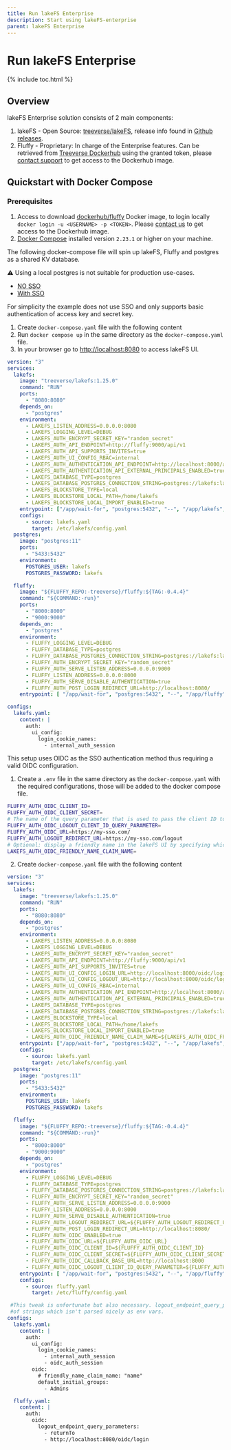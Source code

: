 ```yaml
---
title: Run lakeFS Enterprise
description: Start using lakeFS-enterprise
parent: lakeFS Enterprise
---
```


# Run lakeFS Enterprise

{% include toc.html %}

## Overview

lakeFS Enterprise solution consists of 2 main components:
1. lakeFS - Open Source: [treeverse/lakeFS](https://hub.docker.com/r/treeverse/lakefs),
   release info found in [Github releases](https://github.com/treeverse/lakeFS/releases).
2. Fluffy - Proprietary: In charge of the Enterprise features. Can be retrieved from [Treeverse Dockerhub](https://hub.docker.com/u/treeverse) using the granted token, please [contact support](mailto:support@treeverse.io) to get access to the Dockerhub image.

## Quickstart with Docker Compose

### Prerequisites

1. Access to download [dockerhub/fluffy](https://hub.docker.com/u/treeverse) Docker image, to login locally `docker login -u <USERNAME> -p <TOKEN>`. Please [contact us](mailto:support@treeverse.io) to get access to the Dockerhub image.
2. [Docker Compose](https://docs.docker.com/compose/install/) installed version `2.23.1` or higher on your machine.

The following docker-compose file will spin up lakeFS, Fluffy and postgres as a shared KV database. 

⚠️ Using a local postgres is not suitable for production use-cases.

<div class="tabs">
  <ul>
    <li><a href="#docker-compose-no-sso">NO SSO</a></li>
    <li><a href="#docker-compose-with-sso">With SSO</a></li>
  </ul> 
<div markdown="1" id="docker-compose-no-sso">

For simplicity the example does not use SSO and only supports basic authentication of access key and secret key.
    
1. Create `docker-compose.yaml` file with the following content
2. Run `docker compose up` in the same directory as the `docker-compose.yaml` file.
3. In your browser go to [http://localhost:8080](http://localhost:8080) to access lakeFS UI.

```yaml
version: "3"
services:
  lakefs:
    image: "treeverse/lakefs:1.25.0"
    command: "RUN"
    ports:
      - "8080:8080"
    depends_on:
      - "postgres"
    environment:
      - LAKEFS_LISTEN_ADDRESS=0.0.0.0:8080
      - LAKEFS_LOGGING_LEVEL=DEBUG
      - LAKEFS_AUTH_ENCRYPT_SECRET_KEY="random_secret"
      - LAKEFS_AUTH_API_ENDPOINT=http://fluffy:9000/api/v1
      - LAKEFS_AUTH_API_SUPPORTS_INVITES=true
      - LAKEFS_AUTH_UI_CONFIG_RBAC=internal
      - LAKEFS_AUTH_AUTHENTICATION_API_ENDPOINT=http://localhost:8000/api/v1
      - LAKEFS_AUTH_AUTHENTICATION_API_EXTERNAL_PRINCIPALS_ENABLED=true
      - LAKEFS_DATABASE_TYPE=postgres
      - LAKEFS_DATABASE_POSTGRES_CONNECTION_STRING=postgres://lakefs:lakefs@postgres/postgres?sslmode=disable
      - LAKEFS_BLOCKSTORE_TYPE=local
      - LAKEFS_BLOCKSTORE_LOCAL_PATH=/home/lakefs
      - LAKEFS_BLOCKSTORE_LOCAL_IMPORT_ENABLED=true
    entrypoint: ["/app/wait-for", "postgres:5432", "--", "/app/lakefs", "run"]
    configs:
      - source: lakefs.yaml
        target: /etc/lakefs/config.yaml
  postgres:
    image: "postgres:11"
    ports:
      - "5433:5432"
    environment:
      POSTGRES_USER: lakefs
      POSTGRES_PASSWORD: lakefs

  fluffy:
    image: "${FLUFFY_REPO:-treeverse}/fluffy:${TAG:-0.4.4}"
    command: "${COMMAND:-run}"
    ports:
      - "8000:8000"
      - "9000:9000"
    depends_on:
      - "postgres"
    environment:
      - FLUFFY_LOGGING_LEVEL=DEBUG
      - FLUFFY_DATABASE_TYPE=postgres
      - FLUFFY_DATABASE_POSTGRES_CONNECTION_STRING=postgres://lakefs:lakefs@postgres/postgres?sslmode=disable
      - FLUFFY_AUTH_ENCRYPT_SECRET_KEY="random_secret"
      - FLUFFY_AUTH_SERVE_LISTEN_ADDRESS=0.0.0.0:9000
      - FLUFFY_LISTEN_ADDRESS=0.0.0.0:8000
      - FLUFFY_AUTH_SERVE_DISABLE_AUTHENTICATION=true
      - FLUFFY_AUTH_POST_LOGIN_REDIRECT_URL=http://localhost:8080/
    entrypoint: [ "/app/wait-for", "postgres:5432", "--", "/app/fluffy" ]

configs:
  lakefs.yaml:
    content: |
      auth:
        ui_config:
          login_cookie_names:
            - internal_auth_session
```

</div>
<div markdown="1" id="docker-compose-with-sso">
This setup uses OIDC as the SSO authentication method thus requiring a valid OIDC configuration.

1. Create a `.env` file in the same directory as the `docker-compose.yaml` with the required configurations, those will be added to the docker compose file. 

```sh
FLUFFY_AUTH_OIDC_CLIENT_ID=
FLUFFY_AUTH_OIDC_CLIENT_SECRET=
# The name of the query parameter that is used to pass the client ID to the logout endpoint of the SSO provider, i.e client_id
FLUFFY_AUTH_OIDC_LOGOUT_CLIENT_ID_QUERY_PARAMETER=
FLUFFY_AUTH_OIDC_URL=https://my-sso.com/
FLUFFY_AUTH_LOGOUT_REDIRECT_URL=https://my-sso.com/logout
# Optional: display a friendly name in the lakeFS UI by specifying which claim from the provider to show (i.e name, nickname, email etc)
LAKEFS_AUTH_OIDC_FRIENDLY_NAME_CLAIM_NAME=
```

2. Create `docker-compose.yaml` file with the following content

```yaml
version: "3"
services:
  lakefs:
    image: "treeverse/lakefs:1.25.0"
    command: "RUN"
    ports:
      - "8080:8080"
    depends_on:
      - "postgres"
    environment:
      - LAKEFS_LISTEN_ADDRESS=0.0.0.0:8080
      - LAKEFS_LOGGING_LEVEL=DEBUG
      - LAKEFS_AUTH_ENCRYPT_SECRET_KEY="random_secret"
      - LAKEFS_AUTH_API_ENDPOINT=http://fluffy:9000/api/v1
      - LAKEFS_AUTH_API_SUPPORTS_INVITES=true
      - LAKEFS_AUTH_UI_CONFIG_LOGIN_URL=http://localhost:8000/oidc/login
      - LAKEFS_AUTH_UI_CONFIG_LOGOUT_URL=http://localhost:8000/oidc/logout
      - LAKEFS_AUTH_UI_CONFIG_RBAC=internal
      - LAKEFS_AUTH_AUTHENTICATION_API_ENDPOINT=http://localhost:8000/api/v1
      - LAKEFS_AUTH_AUTHENTICATION_API_EXTERNAL_PRINCIPALS_ENABLED=true
      - LAKEFS_DATABASE_TYPE=postgres
      - LAKEFS_DATABASE_POSTGRES_CONNECTION_STRING=postgres://lakefs:lakefs@postgres/postgres?sslmode=disable
      - LAKEFS_BLOCKSTORE_TYPE=local
      - LAKEFS_BLOCKSTORE_LOCAL_PATH=/home/lakefs
      - LAKEFS_BLOCKSTORE_LOCAL_IMPORT_ENABLED=true
      - LAKEFS_AUTH_OIDC_FRIENDLY_NAME_CLAIM_NAME=${LAKEFS_AUTH_OIDC_FRIENDLY_NAME_CLAIM_NAME}
    entrypoint: ["/app/wait-for", "postgres:5432", "--", "/app/lakefs", "run"]
    configs:
      - source: lakefs.yaml
        target: /etc/lakefs/config.yaml
  postgres:
    image: "postgres:11"
    ports:
      - "5433:5432"
    environment:
      POSTGRES_USER: lakefs
      POSTGRES_PASSWORD: lakefs

  fluffy:
    image: "${FLUFFY_REPO:-treeverse}/fluffy:${TAG:-0.4.4}"
    command: "${COMMAND:-run}"
    ports:
      - "8000:8000"
      - "9000:9000"
    depends_on:
      - "postgres"
    environment:
      - FLUFFY_LOGGING_LEVEL=DEBUG
      - FLUFFY_DATABASE_TYPE=postgres
      - FLUFFY_DATABASE_POSTGRES_CONNECTION_STRING=postgres://lakefs:lakefs@postgres/postgres?sslmode=disable
      - FLUFFY_AUTH_ENCRYPT_SECRET_KEY="random_secret"
      - FLUFFY_AUTH_SERVE_LISTEN_ADDRESS=0.0.0.0:9000
      - FLUFFY_LISTEN_ADDRESS=0.0.0.0:8000
      - FLUFFY_AUTH_SERVE_DISABLE_AUTHENTICATION=true
      - FLUFFY_AUTH_LOGOUT_REDIRECT_URL=${FLUFFY_AUTH_LOGOUT_REDIRECT_URL}
      - FLUFFY_AUTH_POST_LOGIN_REDIRECT_URL=http://localhost:8080/
      - FLUFFY_AUTH_OIDC_ENABLED=true
      - FLUFFY_AUTH_OIDC_URL=${FLUFFY_AUTH_OIDC_URL}
      - FLUFFY_AUTH_OIDC_CLIENT_ID=${FLUFFY_AUTH_OIDC_CLIENT_ID}
      - FLUFFY_AUTH_OIDC_CLIENT_SECRET=${FLUFFY_AUTH_OIDC_CLIENT_SECRET}
      - FLUFFY_AUTH_OIDC_CALLBACK_BASE_URL=http://localhost:8000
      - FLUFFY_AUTH_OIDC_LOGOUT_CLIENT_ID_QUERY_PARAMETER=${FLUFFY_AUTH_OIDC_LOGOUT_CLIENT_ID_QUERY_PARAMETER}
    entrypoint: [ "/app/wait-for", "postgres:5432", "--", "/app/fluffy" ]
    configs:
      - source: fluffy.yaml
        target: /etc/fluffy/config.yaml

 #This tweak is unfortunate but also necessary. logout_endpoint_query_parameters is a list
 #of strings which isn't parsed nicely as env vars.
configs:
  lakefs.yaml:
    content: |
      auth:
        ui_config:
          login_cookie_names:
            - internal_auth_session
            - oidc_auth_session
        oidc:
          # friendly_name_claim_name: "name"        
          default_initial_groups:
            - Admins

  fluffy.yaml:
    content: |
      auth:
        oidc:
          logout_endpoint_query_parameters:
            - returnTo
            - http://localhost:8080/oidc/login
```
</div>
</div>






